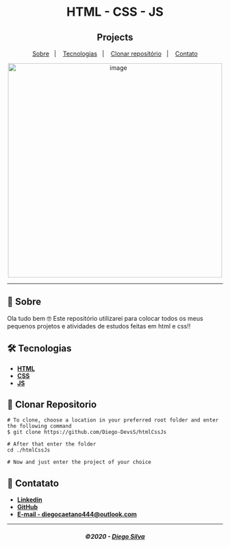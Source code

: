 <h1 align="center">
     HTML - CSS - JS
</h1>

<h2 align="center">
  Projects
</h2>

<p align="center">
  <a href="#-Sobre">Sobre</a>&nbsp;&nbsp;&nbsp;|&nbsp;&nbsp;&nbsp;
  <a href="#-Tecnologias">Tecnologias</a>&nbsp;&nbsp;&nbsp;|&nbsp;&nbsp;&nbsp;
  <a href="#-Clonar-repositorio">Clonar repositório</a>&nbsp;&nbsp;&nbsp;|&nbsp;&nbsp;&nbsp;
  <a href="#-Contatos">Contato</a>
</p>


<p align="center">
  <img src="https://user-images.githubusercontent.com/68944586/118406624-f0e44f80-b652-11eb-8d70-c728ef718e92.png" width="500" alt="image">
</p>
     
---

## 📃 **Sobre**

Ola tudo bem 🤓 Este repositório utilizarei para colocar todos os meus pequenos projetos e atividades de estudos feitas em html e css!!

## 🛠 **Tecnologias**

- [**HTML**](https://www.w3schools.com/html/html_intro.asp)
- [**CSS**](https://www.w3schools.com/css/css_intro.asp)
- [**JS**](https://developer.mozilla.org/en-US/docs/Web/JavaScript)


## 🚀 **Clonar Repositorio**

```
# To clone, choose a location in your preferred root folder and enter the following command
$ git clone https://github.com/Diego-DevsS/htmlCssJs

# After that enter the folder
cd ./htmlCssJs

# Now and just enter the project of your choice

```

## 📲 **Contatato**

- [**Linkedin**](https://www.linkedin.com/in/diego-caetano-487b171a5/)
- [**GitHub**](https://github.com/Diego-DevsS/)
- [**E-mail - diegocaetano444@outlook.com**](mailto:diegocaetano444@outlook.com)


---

<h5 align="center">
  &copy;2020 - <a href="https://github.com/Diego-DevsS/">Diego Silva</a>
</h5>
